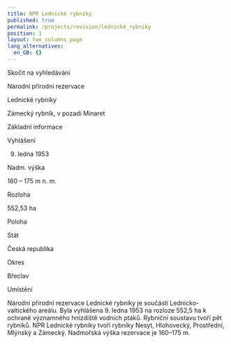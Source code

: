```yaml
---
title: NPR Lednické rybníky
published: true
permalink: /projects/revision/lednické_rybníky
position: 1
layout: two_columns_page
lang_alternatives:
  en_GB: {}
---
```

Skočit na vyhledávání



Národní přírodní rezervace

Lednické rybníky

 

Zámecký rybník, v pozadí Minaret

Základní informace

Vyhlášení

9. ledna 1953

Nadm. výška

160 – 175 m n. m.

Rozloha

552,53 ha

Poloha

Stát

 Česká republika

Okres

Břeclav

Umístění

Národní přírodní rezervace Lednické rybníky je součástí Lednicko-valtického areálu. Byla vyhlášena 9. ledna 1953 na rozloze 552,5 ha k ochraně významného hnízdiště vodních ptáků. Rybniční soustavu tvoří pět rybníků. NPR Lednické rybníky tvoří rybníky Nesyt, Hlohovecký, Prostřední, Mlýnský a Zámecký. Nadmořská výška rezervace je 160–175 m.
